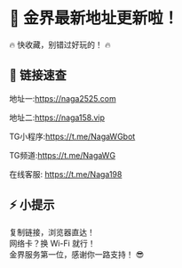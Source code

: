 # 🎉 金界最新地址更新啦！
🔥 快收藏，别错过好玩的！ 🔥

## 🚀 链接速查

地址一:https://naga2525.com  

地址二:https://naga158.vip   

TG小程序:https://t.me/NagaWGbot   

TG频道:https://t.me/NagaWG   

在线客服: https://t.me/Naga198  


## ⚡ 小提示

复制链接，浏览器直达！  
网络卡？换 Wi-Fi 就行！  
金界服务第一位，感谢你一路支持！ 😎

